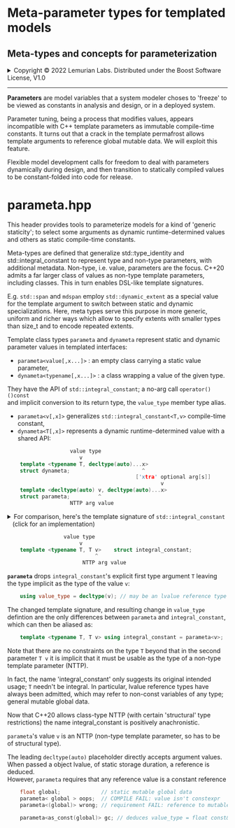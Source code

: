 # Meta-parameter types for templated models

## Meta-types and concepts for parameterization

<details><summary>Copyright &copy; 2022 Lemurian Labs. Distributed under the Boost Software License, V1.0</summary>

### **Boost Software License** - Version 1.0 - August 17th, 2003

```txt
Permission is hereby granted, free of charge, to any person or organization
obtaining a copy of the software and accompanying documentation covered by
this license (the "Software") to use, reproduce, display, distribute,
execute, and transmit the Software, and to prepare derivative works of the
Software, and to permit third-parties to whom the Software is furnished to
do so, all subject to the following:

The copyright notices in the Software and this entire statement, including
the above license grant, this restriction and the following disclaimer,
must be included in all copies of the Software, in whole or in part, and
all derivative works of the Software, unless such copies or derivative
works are solely in the form of machine-executable object code generated by
a source language processor.

THE SOFTWARE IS PROVIDED "AS IS", WITHOUT WARRANTY OF ANY KIND, EXPRESS OR
IMPLIED, INCLUDING BUT NOT LIMITED TO THE WARRANTIES OF MERCHANTABILITY,
FITNESS FOR A PARTICULAR PURPOSE, TITLE AND NON-INFRINGEMENT. IN NO EVENT
SHALL THE COPYRIGHT HOLDERS OR ANYONE DISTRIBUTING THE SOFTWARE BE LIABLE
FOR ANY DAMAGES OR OTHER LIABILITY, WHETHER IN CONTRACT, TORT OR OTHERWISE,
ARISING FROM, OUT OF OR IN CONNECTION WITH THE SOFTWARE OR THE USE OR OTHER
DEALINGS IN THE SOFTWARE.
```

[![License](https://img.shields.io/badge/license-boost%201.0-blue.svg)](https://www.boost.org/LICENSE_1_0.txt)

Also at [boost.org](http://www.boost.org/LICENSE_1_0.txt) and accompanying file [LICENSE](LICENSE)

</details>

--------------

**Parameters** are model variables that a system modeler choses to 'freeze'
to be viewed as constants in analysis and design, or in a deployed system.

Parameter tuning, being a process that modifies values, appears
incompatible with C++ template parameters as immutable compile-time constants.
It turns out that a crack in the template permafrost allows template arguments
to reference global mutable data. We will exploit this feature.

Flexible model development calls for freedom to deal with parameters
dynamically during design,
and then transition to statically compiled values
to be constant-folded into code for release.

# parameta.hpp

This header provides tools to parameterize models for a kind of 'generic staticity';
to select some arguments as dynamic runtime-determined values and others as
static compile-time constants.

Meta-types are defined that generalize std::type_identity
and std::integral_constant to represent type and non-type parameters,
with additional metadata.
Non-type, i.e. value, parameters are the focus.
C++20 admits a far larger class of values as non-type template parameters,
including classes.
This in turn enables DSL-like template signatures.

E.g. `std::span` and `mdspan` employ `std::dynamic_extent` as a special value for
the template argument to switch between static and dynamic specializations.
Here, meta types serve this purpose in more generic, uniform and richer ways
which allow to specify extents with smaller types than size_t
and to encode repeated extents.

Template class types `parameta` and `dynameta` represent static and dynamic parameter values
in templated interfaces:
  
* `parameta<value[,x...]>` : an empty class carrying a static value parameter,
* `dynameta<typename[,x...]>` : a class wrapping a value of the given type.

They have the API of `std::integral_constant`; a no-arg call `operator()()const`  
and implicit conversion to its return type, the `value_type` member type alias.

*  `parameta<v[,x]>` generalizes `std::integral_constant<T,v>` compile-time constant,
*  `dynameta<T[,x]>` represents a dynamic runtime-determined value with a shared API:

```c++
                    value type
                       v
    template <typename T, decltype(auto)...x>
    struct dynameta;                       ^
                                         ['xtra' optional arg[s]]
                                                 v
    template <decltype(auto) v, decltype(auto)...x>
    struct parameta;         ^
                    NTTP arg value
```

<details><summary>For comparison, here's the template signature of
<code>std::integral_constant</code><br>
&nbsp;&nbsp;&nbsp;(click for an implementation)</summary>

 https://en.cppreference.com/w/cpp/types/integral_constant

```c++
    template <typename T, T v>   struct integral_constant
    {
      using value_type = T;
      using type = integral_constant;
      static constexpr value_type value = v;
      constexpr operator value_type() const noexcept { return value; }
      constexpr value_type operator()() const noexcept { return value; }
    };
```

</details>

```c++
                  value type
                       v 
    template <typename T, T v>    struct integral_constant;
                            ^
                        NTTP arg value
```

**`parameta`** drops `integral_constant`'s explicit first type argument `T`
leaving the type implicit as the type of the value `v`:

```c++
    using value_type = decltype(v); // may be an lvalue reference type
```

The changed template signature, and resulting change in `value_type`
defintion are the only differences between `parameta` and  `integral_constant`,
which can then be aliased as:

```c++
    template <typename T, T v> using integral_constant = parameta<v>;
```

Note that there are no constraints on the type `T` beyond that in the second parameter `T v`
it is implicit that it must be usable as the type of a non-type template parameter (NTTP).

In fact, the name 'integral_constant' only suggests its original intended usage;
`T` needn't be integral.
In particular, lvalue reference types have always been admitted,
which may refer to non-const variables of any type; general mutable global data.

Now that C++20 allows class-type NTTP
(with certain 'structural' type restrictions)
the name integral_constant is positively anachronistic.

`parameta`'s value `v` is an NTTP (non-type template parameter, so has to be of structural type).

The leading `decltype(auto)` placeholder directly accepts argument values.  
When passed a object lvalue, of static storage duration, a reference is deduced.  
However, `parameta` requires that any reference value is a constant reference

```c++
    float global;             // static mutable global data
    parameta< global > oops;  // COMPILE FAIL: value isn't constexpr
    parameta<(global)> wrong; // requirement FAIL: reference to mutable

    parameta<as_const(global)> gc; // deduces value_type = float const&
```
